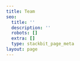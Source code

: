 ```yaml
---
title: Team
seo:
  title: ''
  description: ''
  robots: []
  extra: []
  type: stackbit_page_meta
layout: page
---
```

